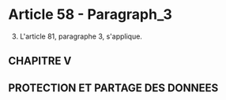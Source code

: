 # Article 58 - Paragraph_3

3. L'article 81, paragraphe 3, s'applique.

## CHAPITRE V

## PROTECTION ET PARTAGE DES DONNEES